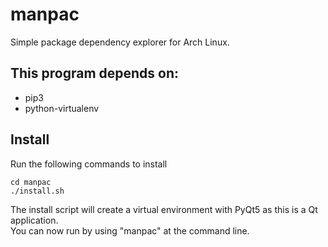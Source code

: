 # manpac
Simple package dependency explorer for Arch Linux.

## This program depends on: 
* pip3
* python-virtualenv


## Install
Run the following commands to install

```
cd manpac
./install.sh
```
The install script will create a virtual environment with PyQt5 as this is a Qt application.  
You can now run by using "manpac" at the command line.
